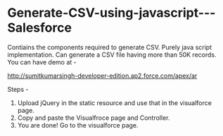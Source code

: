 # Generate-CSV-using-javascript---Salesforce
Contiains the components required to generate CSV. Purely java script implementation.  Can generate a CSV file having more than 50K records.
<br/>
You can have demo at - 

http://sumitkumarsingh-developer-edition.ap2.force.com/apex/ar

Steps -

1) Upload jQuery in the static resource and use that in the visualforce page.
2) Copy and paste the Visualfroce page and Controller. 
3) You are done! Go to the visualforce page.



